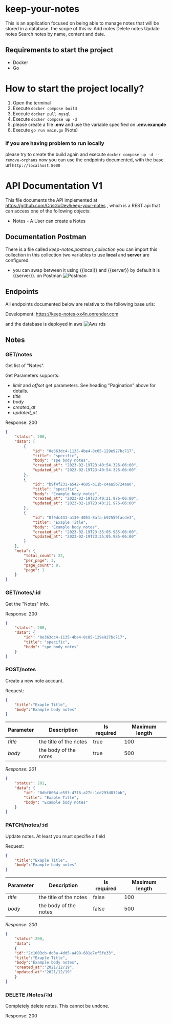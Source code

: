 # keep-your-notes
This is an application focused on being able to manage notes that will be stored in a database. the scope of this is: Add notes Delete notes Update notes Search notes by name, content and date.

## Requirements to start the project
- Docker
- Go

# How to start the project locally?
1. Open the terminal
2. Execute `docker compose build`
3. Execute `docker pull mysql`
4. Execute `docker compose up -d`
5. please create a file **.env** and use the variable specified on **.env.example**
6. Execute ```go run main.go```
(Note)

### if you are having problem to run locally 
please try to create the build again and execute `docker compose up -d --remove-orphans`
now you can use the endpoints documented, with the base url ```http://localhost:8000```

# API Documentation V1

This file documents the API implemented at
https://github.com/CrisGoDev/keep-your-notes , which is a
REST api that can access one of the following objects:
- Notes - A User can create a Notes

## Documentation Postman
 There is a file called *keep-notes.postman_collection* you can import this collection
 in this collection two variables to use **local** and **server** are configured.
 - you can swap between it using {{local}} and {{server}} by default it is {{server}}.
 on Postman ![Postman](https://miro.medium.com/v2/resize:fit:1400/format:webp/1*_Hc7qFt6iJqNGq1RmnCiMg@2x.png "postman")

## Endpoints

All endpoints documented below are relative to the following base urls:

Development: https://keep-notes-xx4n.onrender.com

and the database is deployed in aws
![Aws rds](https://d1by4p17n947rt.cloudfront.net/icon/1d374ed2a6bcf601d7bfd4fc3dfd3b5d-c9f69416d978016b3191175f35e59226.svg "aws rds")

## Notes

### GET/notes

Get list of "Notes".

Get Parameters supports:
- *limit* and *offset* get parameters. See
heading "Pagination" above for details.
- *title*
- *body*
- *created_at*
- *updated_at*

Response: 200

```json
{
    "status": 200,
    "data": [
        {
            "id": "0e363dc4-1135-4be4-8c05-129e927bc717",
            "title": "specific",
            "body": "spe body notes",
            "created_at": "2023-02-19T23:40:54.326-06:00",
            "updated_at": "2023-02-19T23:40:54.326-06:00"
        },
        {
            "id": "b9f4f231-a542-4605-b11b-c4aa5b724aa0",
            "title": "specific",
            "body": "Example body notes",
            "created_at": "2023-02-19T23:40:21.976-06:00",
            "updated_at": "2023-02-19T23:40:21.976-06:00"
        },
        {
            "id": "8f9dc431-a130-4051-8afa-b92559facde3",
            "title": "Exaple Title",
            "body": "Example body notes",
            "created_at": "2023-02-19T23:35:05.985-06:00",
            "updated_at": "2023-02-19T23:35:05.985-06:00"
        }
    ],
    "meta": {
        "total_count": 22,
        "per_page": 3,
        "page_count": 8,
        "page": 1
    }
}
```


### GET/notes/:id

Get the "Notes" info.

Response: 200

```json
{
    "status": 200,
    "data": {
        "id": "0e363dc4-1135-4be4-8c05-129e927bc717",
        "title": "specific",
        "body": "spe body notes"
    }
}
```

### POST/notes
Create a new note account.

Request:

```json
{
    "title":"Exaple Title",
    "body":"Example body notes"
}
```
| Parameter | Description |Is required|Maximum length|
| ----------- | ----------- |-----------|-----------|
| *title* | the title of the notes | true|100|
| *body* | the body of the notes | true|500|

*Response: 201*

```json
{
    "status": 201,
    "data": {
        "id": "0dbf0064-e593-4716-a27c-1cd293d832bb",
        "title": "Exaple Title",
        "body": "Example body notes"
    }
}
```

### PATCH/notes/:id
Update notes.
 At least you must specifie a field

Request:

```json
{
    "title":"Exaple Title",
    "body":"Example body notes"
}
```
| Parameter | Description |Is required|Maximum length|
| ----------- | ----------- |-----------|-----------|
| *title* | the title of the notes | false|100|
| *body* | the body of the notes | false|500|

*Response: 200*

```json
{
    "status":200,
    "data":
    {
    "id":"2c1003cb-dd3a-4dd5-a498-681e7ef5fe33",
    "title":"Exaple Title",
    "body":"Example body notes",
    "created_at":"2021/12/19",
    "updated_at":"2021/12/19"
    }
}
```

### DELETE /Notes/:Id

Completely delete notes. This cannot be
undone.

Response: 200